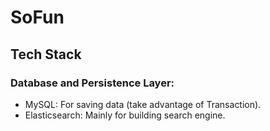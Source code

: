 # SoFun
## Tech Stack
### Database and Persistence Layer:
- MySQL: For saving data (take advantage of Transaction).
- Elasticsearch: Mainly for building search engine.
